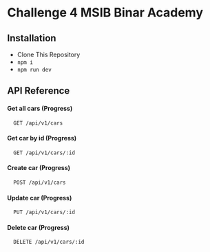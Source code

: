 # Challenge 4 MSIB Binar Academy

## Installation

- Clone This Repository
- `npm i`
- `npm run dev`

## API Reference

#### Get all cars (Progress)

```http
  GET /api/v1/cars
```

#### Get car by id (Progress)

```http
  GET /api/v1/cars/:id
```

#### Create car (Progress)

```http
  POST /api/v1/cars
```

#### Update car (Progress)

```http
  PUT /api/v1/cars/:id
```

#### Delete car (Progress)

```http
  DELETE /api/v1/cars/:id
```
